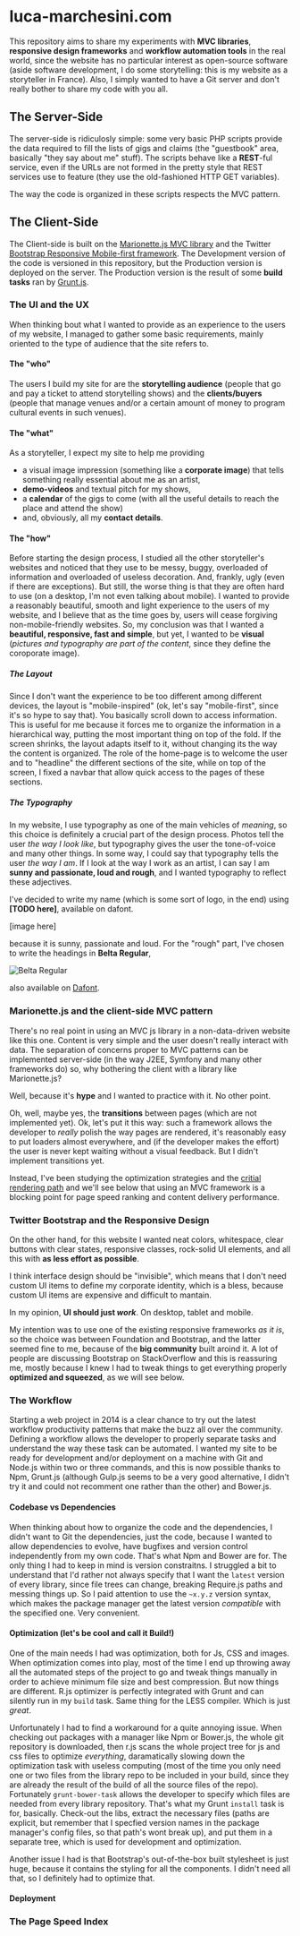 luca-marchesini.com
===================

This repository aims to share my experiments with **MVC libraries**, **responsive design frameworks** and **workflow automation tools** in the real world, since the website has no particular interest as open-source software (aside software development, I do some storytelling: this is my website as a storyteller in France). Also, I simply wanted to have a Git server and don't really bother to share my code with you all.

The Server-Side
---------------
The server-side is ridiculosly simple: some very basic PHP scripts provide the data required to fill the lists of gigs and claims (the "guestbook" area, basically "they say about me" stuff).
The scripts behave like a **REST**-ful service, even if the URLs are not formed in the pretty style that REST services use to feature (they use the old-fashioned HTTP GET variables).

The way the code is organized in these scripts respects the MVC pattern.


The Client-Side
---------------
The Client-side is built on the [Marionette.js MVC library](marionettejs.com) and the Twitter [Bootstrap Responsive Mobile-first framework](getbootstrap.com). The Development version of the code is versioned in this repository, but the Production version is deployed on the server. The Production version is the result of some **build tasks** ran by [Grunt.js](http://gruntjs.com/).

### The UI and the UX
When thinking bout what I wanted to provide as an experience to the users of my website, I managed to gather some basic requirements, mainly oriented to the type of audience that the site refers to. 

#### The "who"
The users I build my site for are the **storytelling audience** (people that go and pay a ticket to attend storytelling shows) and the **clients/buyers** (people that manage venues and/or a certain amount of money to program cultural events in such venues).

#### The "what"
As a storyteller, I expect my site to help me providing
  * a visual image impression (something like a **corporate image**) that tells something really essential about me as an artist,
  * **demo-videos** and textual pitch for my shows,
  * a **calendar** of the gigs to come (with all the useful details to reach the place and attend the show)
  * and, obviously, all my **contact details**.

#### The "how"
Before starting the design process, I studied all the other storyteller's websites and noticed that they use to be messy, buggy, overloaded of information and overloaded of useless decoration. And, frankly, ugly (even if there are exceptions). But still, the worse thing is that they are often hard to use (on a desktop, I'm not even talking about mobile).
I wanted to provide a reasonably beautiful, smooth and light experience to the users of my website, and I believe that as the time goes by, users will cease forgiving non-mobile-friendly websites.
So, my conclusion was that I wanted a **beautiful, responsive, fast and simple**, but yet, I wanted to be **visual** (*pictures and typography are part of the content*, since they define the coroporate image).

##### The Layout
Since I don't want the experience to be too different among different devices, the layout is "mobile-inspired" (ok, let's say "mobile-first", since it's so hype to say that). You basically scroll down to access information. This is useful for me because it forces me to organize the information in a hierarchical way, putting the most important thing on top of the fold.
If the screen shrinks, the layout adapts itself to it, without changing its the way the content is organized.
The role of the home-page is to welcome the user and to "headline" the different sections of the site, while on top of the screen, I fixed a navbar that allow quick access to the pages of these sections.

##### The Typography
In my website, I use typography as one of the main vehicles of *meaning*, so this choice is definitely a crucial part of the design process. Photos tell the user *the way I look like*, but typography gives the user the tone-of-voice and many other things. In some way, I could say that typography tells the user *the way I am*.
If I look at the way I work as an artist, I can say I am **sunny and passionate, loud and rough**, and I wanted typography to reflect these adjectives.

I've decided to write my name (which is some sort of logo, in the end) using **[TODO here]**, available on dafont.

[image here]

because it is sunny, passionate and loud.
For the "rough" part, I've chosen to write the headings in **Belta Regular**, 

![Belta Regular](http://www.dafont.com/img/preview/b/e/belta4.png)

also available on [Dafont](http://www.dafont.com/fr/belta.font).

### Marionette.js and the client-side MVC pattern
There's no real point in using an MVC js library in a non-data-driven website like this one. Content is very simple and the user doesn't really interact with data. The separation of concerns proper to MVC patterns can be implemented server-side (in the way J2EE, Symfony and many other frameworks do) so, why bothering the client with a library like Marionette.js?

Well, because it's **hype** and I wanted to practice with it. No other point. 

Oh, well, maybe yes, the **transitions** between pages (which are not implemented yet). Ok, let's put it this way: such a framework allows the developer to *really* polish the way pages are rendered, it's reasonably easy to put loaders almost everywhere, and (if the developer makes the effort) the user is never kept waiting without a visual feedback. But I didn't implement transitions yet.

Instead, I've been studying the optimization strategies and the [critial rendering path](https://developers.google.com/web/fundamentals/performance/critical-rendering-path/) and we'll see below that using an MVC framework is a blocking point for page speed ranking and content delivery performance.

### Twitter Bootstrap and the Responsive Design
On the other hand, for this website I wanted neat colors, whitespace, clear buttons with clear states, responsive classes, rock-solid UI elements, and all this with **as less effort as possible**.

I think interface design should be "invisible", which means that I don't need custom UI items to define my corporate identity, which is a bless, because custom UI items are expensive and difficult to mantain.

In my opinion, **UI should just _work_**. On desktop, tablet and mobile.

My intention was to use one of the existing responsive frameworks *as it is*, so the choice was between Foundation and Bootstrap, and the latter seemed fine to me, because of the **big community** built aroind it. A lot of people are discussing Bootstrap on StackOverflow and this is reassuring me, mostly because I knew I had to tweak things to get everything properly **optimized and squeezed**, as we will see below.

### The Workflow
Starting a web project in 2014 is a clear chance to try out the latest workflow productivity patterns that make the buzz all over the community. Defining a workflow allows the developer to properly separate tasks and understand the way these task can be automated. I wanted my site to be ready for development and/or deployment on a machine with Git and Node.js within two or three commands, and this is now possible thanks to Npm, Grunt.js (although Gulp.js seems to be a very good alternative, I didn't try it and could not recomment one rather than the other) and Bower.js.

#### Codebase vs Dependencies
When thinking about how to organize the code and the dependencies, I didn't want to Git the dependencies, just the code, because I wanted to allow dependencies to evolve, have bugfixes and version control independently from my own code. That's what Npm and Bower are for. The only thing I had to keep in mind is version constraitns. I struggled a bit to understand that I'd rather not always specify that I want the `latest` version of every library, since file trees can change, breaking Require.js paths and messing things up. So I paid attention to use the `~x.y.z` version syntax, which makes the package manager get the latest version *compatible* with the specified one. Very convenient.

#### Optimization (let's be cool and call it Build!)
One of the main needs I had was optimization, both for Js, CSS and images. When optimization comes into play, most of the time I end up throwing away all the automated steps of the project to go and tweak things manually in order to achieve minimum file size and best compression. But now things are different. R.js optimizer is perfectly integrated with Grunt and can silently run in my `build` task. Same thing for the LESS compiler. Which is just *great*.

Unfortunately I had to find a workaround for a quite annoying issue. When checking out packages with a manager like Npm or Bower.js, the whole git repository is downloaded, then r.js scans the whole project tree for js and css files to optimize *everything*, daramatically slowing down the optimization task with useless computing (most of the time you only need one or two files from the library repo to be included in your build, since they are already the result of the build of all the source files of the repo). Fortunately `grunt-bower-task` allows the developer to specify which files are needed from every library repository. That's what my Grunt `install` task is for, basically. Check-out the libs, extract the necessary files (paths are explicit, but remember that I specfied version names in the package manager's config files, so that path's wont break up), and put them in a separate tree, which is used for development and optimization.

Another issue I had is that Bootstrap's out-of-the-box built stylesheet is just huge, because it contains the styling for all the components. I didn't need all that, so I definitely had to optimize that.

#### Deployment

### The Page Speed Index
